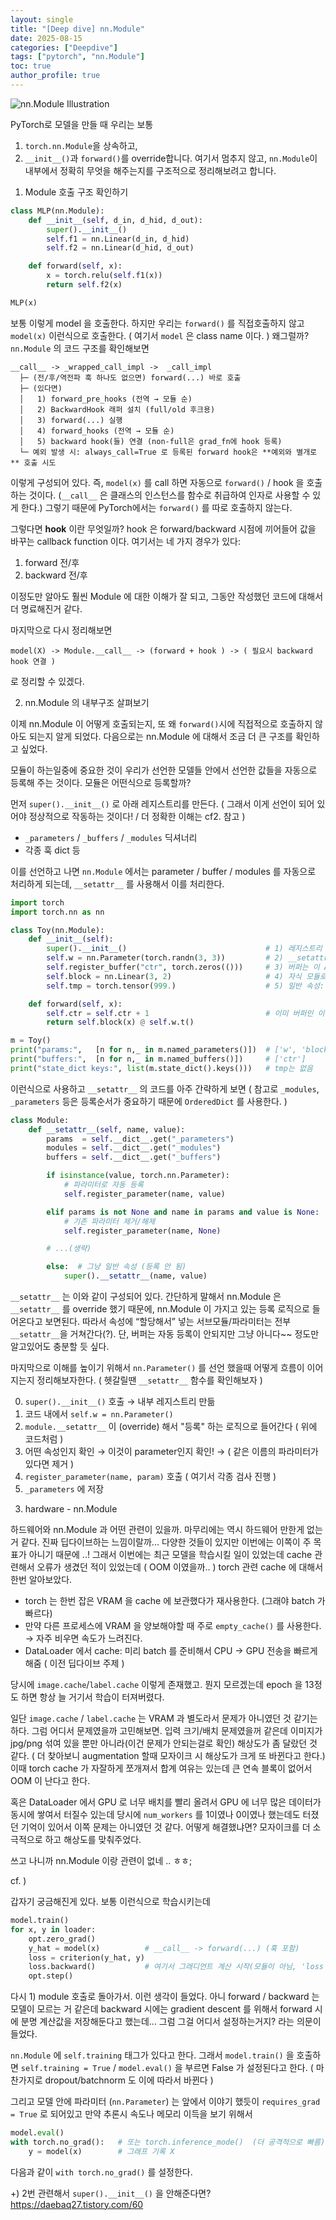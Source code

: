 ```yaml
---
layout: single
title: "[Deep dive] nn.Module"
date: 2025-08-15
categories: ["Deepdive"]
tags: ["pytorch", "nn.Module"]
toc: true
author_profile: true
---
```


![nn.Module Illustration](/assets/images/nn-module.png)

PyTorch로 모델을 만들 때 우리는 보통
1. `torch.nn.Module`을 상속하고,
2. `__init__()`과 `forward()`를 override합니다.
여기서 멈추지 않고, `nn.Module`이 내부에서 정확히 무엇을 해주는지를 구조적으로 정리해보려고 합니다.

1) Module 호출 구조 확인하기

```python
class MLP(nn.Module):
    def __init__(self, d_in, d_hid, d_out):
        super().__init__()
        self.f1 = nn.Linear(d_in, d_hid)
        self.f2 = nn.Linear(d_hid, d_out)

    def forward(self, x):
        x = torch.relu(self.f1(x))
        return self.f2(x)

MLP(x)
```

보통 이렇게 model 을 호출한다. 
하지만 우리는 `forward()` 를 직접호출하지 않고 `model(x)` 이런식으로 호출한다. ( 여기서 `model` 은 class name 이다. )
왜그럴까? `nn.Module` 의 코드 구조를 확인해보면

```
__call__ -> _wrapped_call_impl ->  _call_impl
  ├─ (전/후/역전파 훅 하나도 없으면) forward(...) 바로 호출
  ├─ (있다면)
  │   1) forward_pre_hooks (전역 → 모듈 순)
  │   2) BackwardHook 래퍼 설치 (full/old 후크용)
  │   3) forward(...) 실행
  │   4) forward_hooks (전역 → 모듈 순)
  │   5) backward hook(들) 연결 (non-full은 grad_fn에 hook 등록)
  └─ 예외 발생 시: always_call=True 로 등록된 forward hook은 **예외와 별개로** 호출 시도
```

이렇게 구성되어 있다. 즉, `model(x)` 를 call 하면 자동으로 `forward()` / hook 을 호출하는 것이다. 
(`__call__` 은 클래스의 인스턴스를 함수로 취급하여 인자로 사용할 수 있게 한다.) 그렇기 때문에 PyTorch에서는 `forward()` 를 따로 호출하지 않는다.

그렇다면 **hook** 이란 무엇일까? 
hook 은 forward/backward 시점에 끼어들어 값을 바꾸는 callback function 이다. 
여기서는 네 가지 경우가 있다:

1. forward 전/후
2. backward 전/후

이정도만 알아도 훨씬 Module 에 대한 이해가 잘 되고, 그동안 작성했던 코드에 대해서 더 명료해진거 같다. 

마지막으로 다시 정리해보면 

```
model(X) -> Module.__call__ -> (forward + hook ) -> ( 필요시 backward hook 연결 )
```

로 정리할 수 있겠다.

2) nn.Module 의 내부구조 살펴보기 

이제 nn.Module 이 어떻게 호출되는지, 또 왜 `forward()`시에 직접적으로 호출하지 않아도 되는지 알게 되었다.
다음으로는 nn.Module 에 대해서 조금 더 큰 구조를 확인하고 싶었다. 

모듈이 하는일중에 중요한 것이 우리가 선언한 모델들 안에서 선언한 값들을 자동으로 등록해 주는 것이다. 
모듈은 어떤식으로 등록할까?

먼저 `super().__init__()` 로 아래 레지스트리를 만든다. ( 그래서 이게 선언이 되어 있어야 정상적으로 작동하는 것이다! / 더 정확한 이해는 cf2. 참고 )

- `_parameters` / `_buffers` / `_modules` 딕셔너리
- 각종 훅 dict 등

이를 선언하고 나면 `nn.Module` 에서는 parameter / buffer / modules 를 자동으로 처리하게 되는데, `__setattr__` 를 사용해서 이를 처리한다.

```python
import torch
import torch.nn as nn

class Toy(nn.Module):
    def __init__(self):
        super().__init__()                               # 1) 레지스트리 준비(OrderedDict 등)
        self.w = nn.Parameter(torch.randn(3, 3))         # 2) __setattr__가 가로채서 register_parameter
        self.register_buffer("ctr", torch.zeros(()))     # 3) 버퍼는 이 API로 등록 (권장)
        self.block = nn.Linear(3, 2)                     # 4) 자식 모듈로 자동 등록(add_module)
        self.tmp = torch.tensor(999.)                    # 5) 일반 속성: 등록 안 됨

    def forward(self, x):
        self.ctr = self.ctr + 1                          # 이미 버퍼인 이름 재할당 → 버퍼로 유지
        return self.block(x) @ self.w.t()

m = Toy()
print("params:",   [n for n,_ in m.named_parameters()])  # ['w', 'block.weight', 'block.bias']
print("buffers:",  [n for n,_ in m.named_buffers()])     # ['ctr']
print("state_dict keys:", list(m.state_dict().keys()))   # tmp는 없음
```

이런식으로 사용하고 `__setattr__` 의 코드를 아주 간략하게 보면 
( 참고로 `_modules`, `_parameters` 등은 등록순서가 중요하기 때문에 `OrderedDict` 를 사용한다. )

```python
class Module:
    def __setattr__(self, name, value):
        params  = self.__dict__.get("_parameters")
        modules = self.__dict__.get("_modules")
        buffers = self.__dict__.get("_buffers")

        if isinstance(value, torch.nn.Parameter):
            # 파라미터로 자동 등록
            self.register_parameter(name, value)

        elif params is not None and name in params and value is None:
            # 기존 파라미터 제거/해제
            self.register_parameter(name, None)

        # ...(생략)

        else:  # 그냥 일반 속성 (등록 안 됨)
            super().__setattr__(name, value)
```

`__setattr__` 는 이와 같이 구성되어 있다. 
간단하게 말해서 nn.Module 은 `__setattr__` 를 override 했기 때문에, nn.Module 이 가지고 있는 등록 로직으로 들어온다고 보면된다. 
따라서 속성에 “할당해서” 넣는 서브모듈/파라미터는 전부 `__setattr__`을 거쳐간다(?). 
단, 버퍼는 자동 등록이 안되지만 그냥 아니다~~ 정도만 알고있어도 충분할 듯 싶다. 

마지막으로 이해를 높이기 위해서 `nn.Parameter()` 를 선언 했을때 어떻게 흐름이 이어지는지 정리해보자한다. ( 헷갈릴땐 `__setattr__` 함수를 확인해보자 )

0. `super().__init__()` 호출 → 내부 레지스트리 만듦
1. 코드 내에서 `self.w = nn.Parameter()`
2. `module.__setattr__` 이 (override) 해서 "등록" 하는 로직으로 들어간다 ( 위에 코드처럼 )
3. 어떤 속성인지 확인 → 이것이 parameter인지 확인! → ( 같은 이름의 파라미터가 있다면 제거 )
4. `register_parameter(name, param)` 호출 ( 여기서 각종 검사 진행 )
5. `_parameters` 에 저장

3) hardware - nn.Module 

하드웨어와 nn.Module 과 어떤 관련이 있을까. 마무리에는 역시 하드웨어 만한게 없는거 같다. 진짜 딥다이브하는 느낌이랄까...
다양한 것들이 있지만 이번에는 이쪽이 주 목표가 아니기 때문에 ..!
그래서 이번에는 최근 모델을 학습시킬 일이 있었는데 cache 관련해서 오류가 생겼던 적이 있었는데 ( OOM 이였을까.. ) torch 관련 cache 에 대해서 한번 알아보았다. 

- torch 는 한번 잡은 VRAM 을 cache 에 보관했다가 재사용한다. (그래야 batch 가 빠르다)
- 만약 다른 프로세스에 VRAM 을 양보해야할 때 주로 `empty_cache()` 를 사용한다. → 자주 비우면 속도가 느려진다.
- DataLoader 에서 cache: 미리 batch 를 준비해서 CPU → GPU 전송을 빠르게 해줌 ( 이전 딥다이브 주제 )

당시에 `image.cache`/`label.cache` 이렇게 존재했고. 뭔지 모르겠는데 epoch 을 13정도 하면 항상 늘 거기서 학습이 터져버렸다. 

일단 `image.cache` / `label.cache` 는 VRAM 과 별도라서 문제가 아니였던 것 같기는하다. 그럼 어디서 문제였을까 고민해보면.
입력 크기/배치 문제였을꺼 같은데 이미지가 jpg/png 섞여 있을 뿐만 아니라(이건 문제가 안되는걸로 확인) 해상도가 좀 달랐던 것 같다. ( 더 찾아보니 augmentation 할때 모자이크 시 해상도가 크게 또 바뀐다고 한다.)
이때 torch cache 가 자잘하게 쪼개져서 합계 여유는 있는데 큰 연속 블록이 없어서 OOM 이 난다고 한다.

혹은 DataLoader 에서 GPU 로 너무 배치를 빨리 올려서 GPU 에 너무 많은 데이터가 동시에 쌓여서 터질수 있는데 당시에 `num_workers` 를 1이였나 0이였나 했는데도 터졌던 기억이 있어서 이쪽 문제는 아니였던 것 같다. 
어떻게 해결했냐면? 모자이크를 더 소극적으로 하고 해상도를 맞춰주었다. 

쓰고 나니까 nn.Module 이랑 관련이 없네 .. ㅎㅎ;

cf. )

갑자기 궁금해진게 있다. 보통 이런식으로 학습시키는데

```python
model.train()
for x, y in loader:
    opt.zero_grad()
    y_hat = model(x)          # __call__ -> forward(...) (훅 포함)
    loss = criterion(y_hat, y)
    loss.backward()           # 여기서 그래디언트 계산 시작(모듈이 아님, 'loss 텐서'임)
    opt.step()
```

다시 1) module 호출로 돌아가서. 이런 생각이 들었다. 아니 forward / backward 는 모델이 모르는 거 같은데 backward 시에는 gradient descent 를 위해서 forward 시에 분명 계산값을 저장해둔다고 했는데... 
그럼 그걸 어디서 설정하는거지? 라는 의문이 들었다. 

`nn.Module` 에 `self.training` 태그가 있다고 한다. 그래서 `model.train()` 을 호출하면 `self.training = True` / `model.eval()` 을 부르면 False 가 설정된다고 한다. 
( 마찬가지로 dropout/batchnorm 도 이에 따라서 바뀐다 )

그리고 모델 안에 파라미터 (`nn.Parameter`) 는 앞에서 이야기 했듯이 `requires_grad = True` 로 되어있고 만약 추론시 속도나 메모리 이득을 보기 위해서

```python
model.eval()
with torch.no_grad():   # 또는 torch.inference_mode()  (더 공격적으로 빠름)
    y = model(x)        # 그래프 기록 X
```

다음과 같이 `with torch.no_grad()` 를 설정한다. 

+) 2번 관련해서 
`super().__init__()` 을 안해준다면? 
https://daebaq27.tistory.com/60

